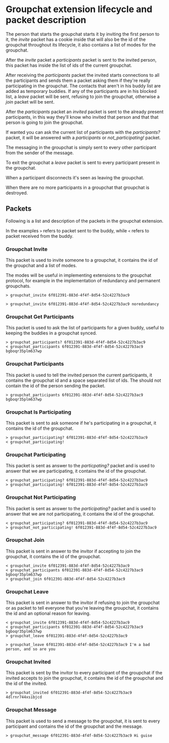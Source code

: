 Groupchat extension lifecycle and packet description
====================================================
The person that starts the groupchat starts it by inviting the first person
to it, the *invite* packet has a cookie inside that will also be the id of the
groupchat throughout its lifecycle, it also contains a list of modes for the groupchat.

After the *invite* packet a *participants* packet is sent to the invited person,
this packet has inside the list of ids of the current groupchat.

After receiving the *participants* packet the invited starts connections to all the
participants and sends them a packet asking them if they're really participating
in the groupchat. The contacts that aren't in his buddy list are added as temporary
buddies. If any of the participants are in his blocked list, a *leave* packet will be
sent, refusing to join the groupchat, otherwise a *join* packet will be sent.

After the *participants* packet an *invited* packet is sent to the already present participants,
in this way they'll know who invited that person and that that person is going to join the
groupchat.

If wanted you can ask the current list of participants with the *participants?* packet,
it will be answered with a *participants* or *not_participating!* packet.

The messaging in the groupchat is simply sent to every other participant from the sender
of the message.

To exit the groupchat a *leave* packet is sent to every participant present in the groupchat.

When a participant disconnects it's seen as leaving the groupchat.

When there are no more participants in a groupchat that groupchat is destroyed.

Packets
-------
Following is a list and description of the packets in the groupchat extension.

In the examples `>` refers to packet sent to the buddy, while `<` refers to packet received
from the buddy.

### Groupchat Invite

This packet is used to invite someone to a groupchat, it contains the id of the groupchat
and a list of modes.

The modes will be useful in implementing extensions to the groupchat protocol, for example in
the implementation of redundancy and permanent groupchats.

```
> groupchat_invite 6f012391-883d-4f4f-8d54-52c4227b3ac9
```

```
> groupchat_invite 6f012391-883d-4f4f-8d54-52c4227b3ac9 noredundancy
```

### Groupchat Get Participants

This packet is used to ask the list of participants for a given buddy, useful to keeping
the buddies in a groupchat synced.

```
> groupchat_participants? 6f012391-883d-4f4f-8d54-52c4227b3ac9
< groupchat_participants 6f012391-883d-4f4f-8d54-52c4227b3ac9 bgboqr35plm637wp
```

### Groupchat Participants

This packet is used to tell the invited person the current participants, it contains the
groupchat id and a space separated list of ids. The should not contain the id of the person
sending the packet.

```
> groupchat_participants 6f012391-883d-4f4f-8d54-52c4227b3ac9 bgboqr35plm637wp
```

### Groupchat Is Participating

This packet is sent to ask someone if he's participating in a groupchat, it contains the id of
the groupchat.

```
> groupchat_participating? 6f012391-883d-4f4f-8d54-52c4227b3ac9
< groupchat_participating!
```

### Groupchat Participating

This packet is sent as answer to the *particpating?* packet and is used to answer that we
are participating, it contains the id of the groupchat.


```
< groupchat_participating? 6f012391-883d-4f4f-8d54-52c4227b3ac9
> groupchat_participating! 6f012391-883d-4f4f-8d54-52c4227b3ac9
```

### Groupchat Not Participating

This packet is sent as answer to the *participating?* packet and is used to answer that we
are not participating, it contains the id of the groupchat.

```
< groupchat_participating? 6f012391-883d-4f4f-8d54-52c4227b3ac9
> groupchat_not_participating! 6f012391-883d-4f4f-8d54-52c4227b3ac9
```

### Groupchat Join

This packet is sent in answer to the invitor if accepting to join the groupchat, it contains
the id of the groupchat.

```
< groupchat_invite 6f012391-883d-4f4f-8d54-52c4227b3ac9
< groupchat_participants 6f012391-883d-4f4f-8d54-52c4227b3ac9 bgboqr35plm637wp
> groupchat_join 6f012391-883d-4f4f-8d54-52c4227b3ac9
```

### Groupchat Leave

This packet is sent in answer to the invitor if refusing to join the groupchat or as packet to
tell everyone that you're leaving the groupchat, it contains the id and an optional reason for
leaving.

```
< groupchat_invite 6f012391-883d-4f4f-8d54-52c4227b3ac9
< groupchat_participants 6f012391-883d-4f4f-8d54-52c4227b3ac9 bgboqr35plm637wp
> groupchat_leave 6f012391-883d-4f4f-8d54-52c4227b3ac9
```

```
> groupchat_leave 6f012391-883d-4f4f-8d54-52c4227b3ac9 I'm a bad person, and so are you
```

### Groupchat Invited

This packet is sent by the invitor to every participant of the groupchat if the invited accepts to
join the groupchat, it contains the id of the groupchat and the id of the invited.

```
> groupchat_invited 6f012391-883d-4f4f-8d54-52c4227b3ac9 4dlrnr744xsibjcd
```

### Groupchat Message

This packet is used to send a message to the groupchat, it is sent to every participant and contains
the id of the groupchat and the message.

```
> groupchat_message 6f012391-883d-4f4f-8d54-52c4227b3ac9 Hi guise
```
